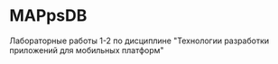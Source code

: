 # MAPpsDB
Лабораторные работы 1-2 по дисциплине "Технологии разработки приложений для мобильных платформ"
